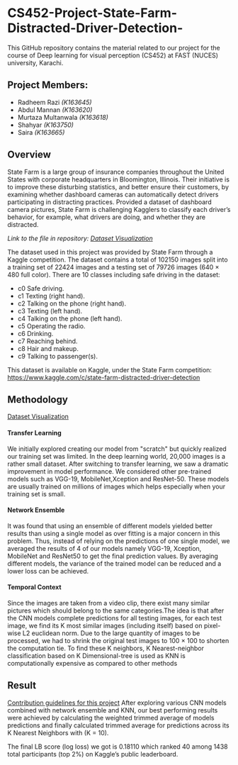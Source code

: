 # CS452-Project-State-Farm-Distracted-Driver-Detection-
This GitHub repository contains the material related to our project  for the course of Deep learning for visual perception (CS452) at FAST (NUCES) university, Karachi.

## Project Members:

- Radheem Razi *(K163645)*
- Abdul Mannan *(K163620)* 
- Murtaza Multanwala *(K163618)*
- Shahyar *(K163750)*
- Saira *(K163665)*

## Overview
State Farm is a large group of insurance companies throughout the United States with corporate headquarters in Bloomington, Illinois.
Their initiative is to improve these disturbing
statistics, and better ensure their customers, by
examining whether dashboard cameras can automatically detect drivers participating in distracting practices. Provided a dataset of dashboard camera pictures, State Farm is challenging Kagglers to classify each driver’s behavior, for example, what drivers are doing, and
whether they are distracted.

*Link to the file in repository: [Dataset Visualization](Dataset%20Visualization.ipynb)*

The dataset used in this project was provided
by State Farm through a Kaggle competition. The dataset contains a total of 102150 images
split into a training set of 22424 images and
a testing set of 79726 images (640 × 480 full
color).
There are 10 classes including safe driving in the dataset:

* c0 Safe driving.
* c1 Texting (right hand).
* c2 Talking on the phone (right hand).
* c3 Texting (left hand).
* c4 Talking on the phone (left hand).
* c5 Operating the radio.
* c6 Drinking.
* c7 Reaching behind.
* c8 Hair and makeup.
* c9 Talking to passenger(s).

This dataset is available on Kaggle, under the State Farm competition: https://www.kaggle.com/c/state-farm-distracted-driver-detection


## Methodology
[Dataset Visualization](Dataset%20Visualization.ipynb)
#### Transfer Learning
We initially explored creating our model from "scratch" but quickly realized our training set was limited. In the deep learning world, 20,000 images is a rather small dataset. After switching to transfer learning, we saw a dramatic improvement in model performance. We considered other pre-trained models such as VGG-19, MobileNet,Xception and ResNet-50. These models are usually trained on millions of images which helps especially when your training set is small. 
#### Network Ensemble
It was found that using an ensemble of different models yielded better results than using a
single model as over fitting is a major concern
in this problem. Thus, instead of relying on the
predictions of one single model, we averaged
the results of 4 of our models namely VGG-19,
Xception, MobileNet and ResNet50 to get the
final prediction values. By averaging different
models, the variance of the trained model can be
reduced and a lower loss can be achieved.
#### Temporal Context
Since the images are taken from a video clip,
there exist many similar pictures which should
belong to the same categories.The idea is that after the CNN models complete predictions for all testing images, for each
test image, we find its K most similar images
(including itself) based on pixel-wise L2 euclidean norm. Due to the large quantity of
images to be processed, we had to shrink the
original test images to 100 × 100 to shorten the
computation tie. To find these K neighbors,
K Nearest-neighbor classification based on K
Dimensional-tree is used as KNN is computationally expensive as compared to other methods

## Result
[Contribution guidelines for this project](README.md)
After exploring various CNN models combined
with network ensemble and KNN, our best performing results were achieved by calculating
the weighted trimmed average of models predictions and finally calculated trimmed average
for predictions across its K Nearest Neighbors
with (K = 10).

The final LB score (log loss) we
got is 0.18110 which ranked 40 among 1438
total participants (top 2%) on Kaggle’s public
leaderboard.
